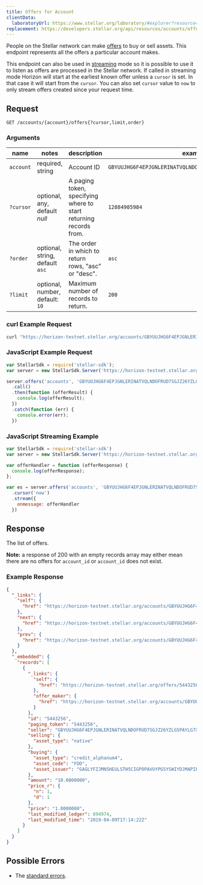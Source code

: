 ```yaml
---
title: Offers for Account
clientData:
  laboratoryUrl: https://www.stellar.org/laboratory/#explorer?resource=offers&endpoint=for_account
replacement: https://developers.stellar.org/api/resources/accounts/offers/
---
```


People on the Stellar network can make [offers](../resources/offer.md) to buy or sell assets. This
endpoint represents all the offers a particular account makes.

This endpoint can also be used in [streaming](../streaming.md) mode so it is possible to use it to
listen as offers are processed in the Stellar network. If called in streaming mode Horizon will
start at the earliest known offer unless a `cursor` is set. In that case it will start from the
`cursor`. You can also set `cursor` value to `now` to only stream offers created since your request
time.

## Request

```
GET /accounts/{account}/offers{?cursor,limit,order}
```

### Arguments

| name | notes | description | example |
| ---- | ----- | ----------- | ------- |
| `account` | required, string | Account ID | `GBYUUJHG6F4EPJGNLERINATVQLNDOFRUD7SGJZ26YZLG5PAYLG7XUSGF` |
| `?cursor` | optional, any, default _null_ | A paging token, specifying where to start returning records from. | `12884905984` |
| `?order`  | optional, string, default `asc` | The order in which to return rows, "asc" or "desc". | `asc` |
| `?limit`  | optional, number, default: `10` | Maximum number of records to return. | `200` |

### curl Example Request

```sh
curl "https://horizon-testnet.stellar.org/accounts/GBYUUJHG6F4EPJGNLERINATVQLNDOFRUD7SGJZ26YZLG5PAYLG7XUSGF/offers"
```

### JavaScript Example Request

```javascript
var StellarSdk = require('stellar-sdk');
var server = new StellarSdk.Server('https://horizon-testnet.stellar.org');

server.offers('accounts', 'GBYUUJHG6F4EPJGNLERINATVQLNDOFRUD7SGJZ26YZLG5PAYLG7XUSGF')
  .call()
  .then(function (offerResult) {
    console.log(offerResult);
  })
  .catch(function (err) {
    console.error(err);
  })
```

### JavaScript Streaming Example

```javascript
var StellarSdk = require('stellar-sdk')
var server = new StellarSdk.Server('https://horizon-testnet.stellar.org');

var offerHandler = function (offerResponse) {
  console.log(offerResponse);
};

var es = server.offers('accounts', 'GBYUUJHG6F4EPJGNLERINATVQLNDOFRUD7SGJZ26YZLG5PAYLG7XUSGF')
  .cursor('now')
  .stream({
    onmessage: offerHandler
  })
```

## Response

The list of offers.

**Note:** a response of 200 with an empty records array may either mean there are no offers for
`account_id` or `account_id` does not exist.

### Example Response

```json
{
  "_links": {
    "self": {
      "href": "https://horizon-testnet.stellar.org/accounts/GBYUUJHG6F4EPJGNLERINATVQLNDOFRUD7SGJZ26YZLG5PAYLG7XUSGF/offers?cursor=&limit=10&order=asc"
    },
    "next": {
      "href": "https://horizon-testnet.stellar.org/accounts/GBYUUJHG6F4EPJGNLERINATVQLNDOFRUD7SGJZ26YZLG5PAYLG7XUSGF/offers?cursor=5443256&limit=10&order=asc"
    },
    "prev": {
      "href": "https://horizon-testnet.stellar.org/accounts/GBYUUJHG6F4EPJGNLERINATVQLNDOFRUD7SGJZ26YZLG5PAYLG7XUSGF/offers?cursor=5443256&limit=10&order=desc"
    }
  },
  "_embedded": {
    "records": [
      {
        "_links": {
          "self": {
            "href": "https://horizon-testnet.stellar.org/offers/5443256"
          },
          "offer_maker": {
            "href": "https://horizon-testnet.stellar.org/accounts/GBYUUJHG6F4EPJGNLERINATVQLNDOFRUD7SGJZ26YZLG5PAYLG7XUSGF"
          }
        },
        "id": "5443256",
        "paging_token": "5443256",
        "seller": "GBYUUJHG6F4EPJGNLERINATVQLNDOFRUD7SGJZ26YZLG5PAYLG7XUSGF",
        "selling": {
          "asset_type": "native"
        },
        "buying": {
          "asset_type": "credit_alphanum4",
          "asset_code": "FOO",
          "asset_issuer": "GAGLYFZJMN5HEULSTH5CIGPOPAVUYPG5YSWIYDJMAPIECYEBPM2TA3QR"
        },
        "amount": "10.0000000",
        "price_r": {
          "n": 1,
          "d": 1
        },
        "price": "1.0000000",
        "last_modified_ledger": 694974,
        "last_modified_time": "2019-04-09T17:14:22Z"
      }
    ]
  }
}
```

## Possible Errors

- The [standard errors](../errors.md#standard-errors).
